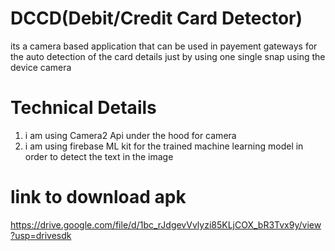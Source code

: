 # DCCD(Debit/Credit Card Detector)

its a camera based application that can be used in payement gateways for the auto detection of the card details just by using one single snap using the device camera

# Technical Details

1. i am using Camera2 Api under the hood for camera 
2. i am using firebase ML kit for the trained machine learning model in order to detect the text in the image


# link to download apk

https://drive.google.com/file/d/1bc_rJdgevVvlyzi85KLjCOX_bR3Tvx9y/view?usp=drivesdk
